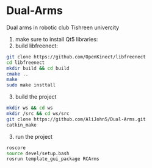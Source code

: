 # Dual-Arms
Dual arms in robotic club Tishreen univercity


1. make sure to install Qt5 libraries:
2. build libfreenect:

```bash
git clone https://github.com/OpenKinect/libfreenect 
cd libfreenect 
mkdir build && cd build 
cmake .. 
make 
sudo make insttall 
```

3. build the project
```bash
mkdir ws && cd ws
mkdir /src && cd ws/src
git clone https://github.com/AliJohn5/Dual-Arms.git
catkin_make
```

3. run the project
```bash
roscore
source devel/setup.bash
rosrun template_gui_package RCArms
```


